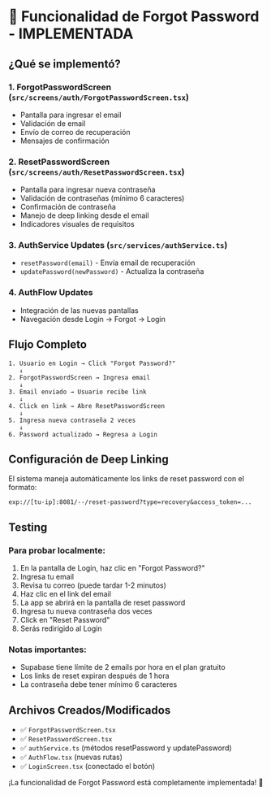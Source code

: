 # 🔐 Funcionalidad de Forgot Password - IMPLEMENTADA

## ¿Qué se implementó?

### 1. **ForgotPasswordScreen** (`src/screens/auth/ForgotPasswordScreen.tsx`)
- Pantalla para ingresar el email
- Validación de email
- Envío de correo de recuperación
- Mensajes de confirmación

### 2. **ResetPasswordScreen** (`src/screens/auth/ResetPasswordScreen.tsx`)
- Pantalla para ingresar nueva contraseña
- Validación de contraseñas (mínimo 6 caracteres)
- Confirmación de contraseña
- Manejo de deep linking desde el email
- Indicadores visuales de requisitos

### 3. **AuthService Updates** (`src/services/authService.ts`)
- `resetPassword(email)` - Envía email de recuperación
- `updatePassword(newPassword)` - Actualiza la contraseña

### 4. **AuthFlow Updates**
- Integración de las nuevas pantallas
- Navegación desde Login → Forgot → Login

## Flujo Completo

```
1. Usuario en Login → Click "Forgot Password?"
   ↓
2. ForgotPasswordScreen → Ingresa email
   ↓
3. Email enviado → Usuario recibe link
   ↓
4. Click en link → Abre ResetPasswordScreen
   ↓
5. Ingresa nueva contraseña 2 veces
   ↓
6. Password actualizado → Regresa a Login
```

## Configuración de Deep Linking

El sistema maneja automáticamente los links de reset password con el formato:
```
exp://[tu-ip]:8081/--/reset-password?type=recovery&access_token=...
```

## Testing

### Para probar localmente:
1. En la pantalla de Login, haz clic en "Forgot Password?"
2. Ingresa tu email
3. Revisa tu correo (puede tardar 1-2 minutos)
4. Haz clic en el link del email
5. La app se abrirá en la pantalla de reset password
6. Ingresa tu nueva contraseña dos veces
7. Click en "Reset Password"
8. Serás redirigido al Login

### Notas importantes:
- Supabase tiene límite de 2 emails por hora en el plan gratuito
- Los links de reset expiran después de 1 hora
- La contraseña debe tener mínimo 6 caracteres

## Archivos Creados/Modificados
- ✅ `ForgotPasswordScreen.tsx`
- ✅ `ResetPasswordScreen.tsx`
- ✅ `authService.ts` (métodos resetPassword y updatePassword)
- ✅ `AuthFlow.tsx` (nuevas rutas)
- ✅ `LoginScreen.tsx` (conectado el botón)

¡La funcionalidad de Forgot Password está completamente implementada! 🎉 